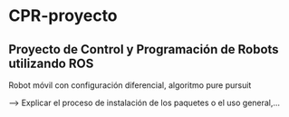 # CPR-proyecto
## Proyecto de Control y Programación de Robots utilizando ROS                               
Robot móvil con configuración diferencial, algoritmo pure pursuit                

--> Explicar el proceso de instalación de los paquetes o el uso general,...
